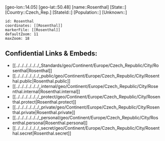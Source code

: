﻿---
location: [50.48,14.05]
mapzoom: [7,12] 
mapmarker: city 
type: City
tags:
- geo/City


SpocWebEntityId: 33774
isDeleted: false
confidential: public

---
[geo-lon::14.05]
[geo-lat::50.48]
[name::Rosenthal]
[State::]
[Country::Czech_Rep.]
[StateId::]
[Population::]
[Unknown::]


```leaflet
id: Rosenthal
coordinates: [[Rosenthal]]
markerFile: [[Rosenthal]]
defaultZoom: 11 
maxZoom: 18
```


## Confidential Links & Embeds: 
- [[../../../../../../_Standards/geo/Continent/Europe/Czech_Republic/City/Rosenthal|Rosenthal]] 
- [[../../../../../../_public/geo/Continent/Europe/Czech_Republic/City/Rosenthal.public|Rosenthal.public]] 
- [[../../../../../../_internal/geo/Continent/Europe/Czech_Republic/City/Rosenthal.internal|Rosenthal.internal]] 
- [[../../../../../../_protect/geo/Continent/Europe/Czech_Republic/City/Rosenthal.protect|Rosenthal.protect]] 
- [[../../../../../../_private/geo/Continent/Europe/Czech_Republic/City/Rosenthal.private|Rosenthal.private]] 
- [[../../../../../../_personal/geo/Continent/Europe/Czech_Republic/City/Rosenthal.personal|Rosenthal.personal]] 
- [[../../../../../../_secret/geo/Continent/Europe/Czech_Republic/City/Rosenthal.secret|Rosenthal.secret]] 
